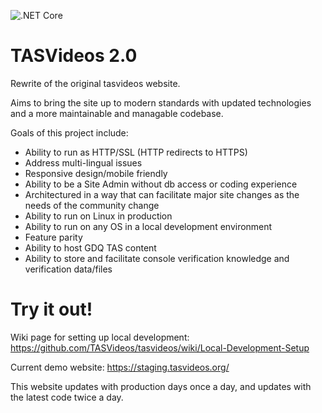 ![.NET Core](https://github.com/TASVideos/tasvideos/workflows/.NET%20Core/badge.svg)

# TASVideos 2.0
Rewrite of the original tasvideos website.

Aims to bring the site up to modern standards with updated technologies and a more maintainable and managable codebase.

Goals of this project include:
- Ability to run as HTTP/SSL (HTTP redirects to HTTPS)
- Address multi-lingual issues
- Responsive design/mobile friendly
- Ability to be a Site Admin without db access or coding experience
- Architectured in a way that can facilitate major site changes as the needs of the community change
- Ability to run on Linux in production
- Ability to run on any OS in a local development environment
- Feature parity
- Ability to host GDQ TAS content
- Ability to store and facilitate console verification knowledge and verification data/files

# Try it out!
Wiki page for setting up local development: https://github.com/TASVideos/tasvideos/wiki/Local-Development-Setup

Current demo website: https://staging.tasvideos.org/

This website updates with production days once a day, and updates with the latest code twice a day.
